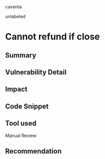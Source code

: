 caventa

unlabeled

# Cannot refund if close

## Summary

## Vulnerability Detail

## Impact

## Code Snippet

## Tool used

Manual Review

## Recommendation
